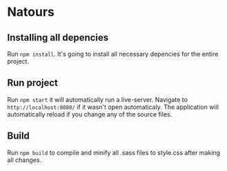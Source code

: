 # Natours

## Installing all depencies

Run `npm install`. It's going to install all necessary depencies for the entire project.

## Run project

Run `npm start` it will automatically run a live-server. Navigate to `http://localhost:8080/` if it wasn't open automaticaly. The application will automatically reload if you change any of the source files.

## Build

Run `npm build` to compile and minify all .sass files to style.css after making all changes.
